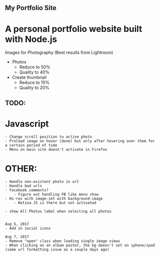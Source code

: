 ## My Portfolio Site
# A personal portfolio website built with Node.js

Images for Photography
(Best results from Lightroom)
- Photos
    - Reduce to 50%
    - Quality to 40%
- Create thumbnail
    - Reduce to 10%
    - Quality to 20%


## TODO:
# Javascript
    - Change scroll position to active photo
    - Preload image on hover (done) but only after hovering over them for a certain period of time
    - Menu on main site doesn't activate in Firefox

# OTHER:
    - Handle non-existent photo in url
    - Handle bad urls
    - Facebook comments?
        - Figure out handling FB like menu show
    - Hi-res with image-set with background-image
        - Retina JS is there but not activated

    - show All Photos label when selecting all photos


    Aug 5, 2017
    - Add in social icons

    Aug 7, 2017
    - Remove "open" class when loading single image views
    - When clicking on an album poster, the bg doesn't set on iphone/ipad (same url formatting issue as a couple days ago)